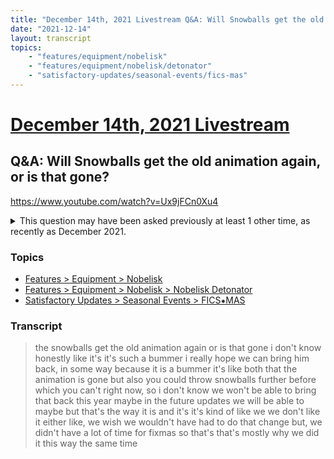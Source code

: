 ```yaml
---
title: "December 14th, 2021 Livestream Q&A: Will Snowballs get the old animation again, or is that gone?"
date: "2021-12-14"
layout: transcript
topics:
    - "features/equipment/nobelisk"
    - "features/equipment/nobelisk/detonator"
    - "satisfactory-updates/seasonal-events/fics-mas"
---
```

# [December 14th, 2021 Livestream](../2021-12-14.md)
## Q&A: Will Snowballs get the old animation again, or is that gone?
https://www.youtube.com/watch?v=Ux9jFCn0Xu4
<details>
<summary>This question may have been asked previously at least 1 other time, as recently as December 2021.</summary>

* [December 7th, 2021 Livestream Q&A: Where's the snowball throw tool been?](./yt-ZbfZRZKpnOQ.md) [https://www.youtube.com/watch?v=ZbfZRZKpnOQ](https://www.youtube.com/watch?v=ZbfZRZKpnOQ)
</details>


### Topics
* [Features > Equipment > Nobelisk](../topics/features/equipment/nobelisk.md)
* [Features > Equipment > Nobelisk > Nobelisk Detonator](../topics/features/equipment/nobelisk/detonator.md)
* [Satisfactory Updates > Seasonal Events > FICS⁕MAS](../topics/satisfactory-updates/seasonal-events/fics-mas.md)

### Transcript

> the snowballs get the old animation again or is that gone i don't know honestly like it's it's such a bummer i really hope we can bring him back, in some way because it is a bummer it's like both that the animation is gone but also you could throw snowballs further before which you can't right now, so i don't know we won't be able to bring that back this year maybe in the future updates we will be able to maybe but that's the way it is and it's it's kind of like we we don't like it either like, we wish we wouldn't have had to do that change but, we didn't have a lot of time for fixmas so that's that's mostly why we did it this way the same time
